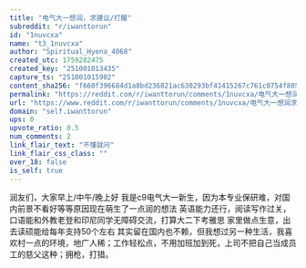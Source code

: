 ```yaml
---
title: "电气大一想润，求建议/打醒"
subreddit: "r/iwanttorun"
id: "1nuvcxa"
name: "t3_1nuvcxa"
author: "Spiritual_Hyena_4068"
created_utc: 1759282475
created_key: "251001013435"
capture_ts: "251001015902"
content_sha256: "f660f396684d1a8bd236821ac630293bf41415267c761c0754f805cb06c1582c"
permalink: "https://reddit.com/r/iwanttorun/comments/1nuvcxa/电气大一想润求建议打醒/"
url: "https://www.reddit.com/r/iwanttorun/comments/1nuvcxa/电气大一想润求建议打醒/"
domain: "self.iwanttorun"
ups: 0
upvote_ratio: 0.5
num_comments: 2
link_flair_text: "不懂就问"
link_flair_css_class: ""
over_18: false
is_self: true
---
```


润友们，大家早上/中午/晚上好
我是c9电气大一新生，因为本专业保研难，对国内前景不看好等等原因现在萌生了一点润的想法
英语能力还行，阅读写作过关，口语能和外教老登和印尼同学无障碍交流，打算大二下考雅思
家里做点生意，出去读硕能给每年支持50个左右
其实留在国内也不赖，但我想过另一种生活，我喜欢村一点的环境，地广人稀；工作轻松点，不用加班加到死，上司不把自己当成员工的慈父这种；拥枪，打猎。
